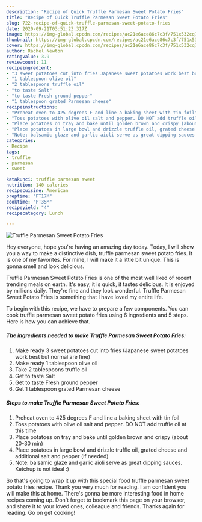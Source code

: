 ```yaml
---
description: "Recipe of Quick Truffle Parmesan Sweet Potato Fries"
title: "Recipe of Quick Truffle Parmesan Sweet Potato Fries"
slug: 722-recipe-of-quick-truffle-parmesan-sweet-potato-fries
date: 2020-09-21T03:51:23.317Z
image: https://img-global.cpcdn.com/recipes/ac21e6ace86c7c3f/751x532cq70/truffle-parmesan-sweet-potato-fries-recipe-main-photo.jpg
thumbnail: https://img-global.cpcdn.com/recipes/ac21e6ace86c7c3f/751x532cq70/truffle-parmesan-sweet-potato-fries-recipe-main-photo.jpg
cover: https://img-global.cpcdn.com/recipes/ac21e6ace86c7c3f/751x532cq70/truffle-parmesan-sweet-potato-fries-recipe-main-photo.jpg
author: Rachel Newton
ratingvalue: 3.9
reviewcount: 11
recipeingredient:
- "3 sweet potatoes cut into fries Japanese sweet potatoes work best but normal are fine"
- "1 tablespoon olive oil"
- "2 tablespoons truffle oil"
- "to taste Salt"
- "to taste Fresh ground pepper"
- "1 tablespoon grated Parmesan cheese"
recipeinstructions:
- "Preheat oven to 425 degrees F and line a baking sheet with tin foil"
- "Toss potatoes with olive oil salt and pepper. DO NOT add truffle oil at this time"
- "Place potatoes on tray and bake until golden brown and crispy (about 20-30 min)"
- "Place potatoes in large bowl and drizzle truffle oil, grated cheese and additional salt and pepper (if needed)"
- "Note: balsamic glaze and garlic aioli serve as great dipping sauces. Ketchup is not ideal :)"
categories:
- Recipe
tags:
- truffle
- parmesan
- sweet

katakunci: truffle parmesan sweet 
nutrition: 140 calories
recipecuisine: American
preptime: "PT17M"
cooktime: "PT35M"
recipeyield: "4"
recipecategory: Lunch

---
```



![Truffle Parmesan Sweet Potato Fries](https://img-global.cpcdn.com/recipes/ac21e6ace86c7c3f/751x532cq70/truffle-parmesan-sweet-potato-fries-recipe-main-photo.jpg)

Hey everyone, hope you're having an amazing day today. Today, I will show you a way to make a distinctive dish, truffle parmesan sweet potato fries. It is one of my favorites. For mine, I will make it a little bit unique. This is gonna smell and look delicious.

Truffle Parmesan Sweet Potato Fries is one of the most well liked of recent trending meals on earth. It's easy, it is quick, it tastes delicious. It is enjoyed by millions daily. They're fine and they look wonderful. Truffle Parmesan Sweet Potato Fries is something that I have loved my entire life.




To begin with this recipe, we have to prepare a few components. You can cook truffle parmesan sweet potato fries using 6 ingredients and 5 steps. Here is how you can achieve that.

<!--inarticleads1-->

##### The ingredients needed to make Truffle Parmesan Sweet Potato Fries:

1. Make ready 3 sweet potatoes cut into fries (Japanese sweet potatoes work best but normal are fine)
1. Make ready 1 tablespoon olive oil
1. Take 2 tablespoons truffle oil
1. Get to taste Salt
1. Get to taste Fresh ground pepper
1. Get 1 tablespoon grated Parmesan cheese




<!--inarticleads2-->

##### Steps to make Truffle Parmesan Sweet Potato Fries:

1. Preheat oven to 425 degrees F and line a baking sheet with tin foil
1. Toss potatoes with olive oil salt and pepper. DO NOT add truffle oil at this time
1. Place potatoes on tray and bake until golden brown and crispy (about 20-30 min)
1. Place potatoes in large bowl and drizzle truffle oil, grated cheese and additional salt and pepper (if needed)
1. Note: balsamic glaze and garlic aioli serve as great dipping sauces. Ketchup is not ideal :)




So that's going to wrap it up with this special food truffle parmesan sweet potato fries recipe. Thank you very much for reading. I am confident you will make this at home. There's gonna be more interesting food in home recipes coming up. Don't forget to bookmark this page on your browser, and share it to your loved ones, colleague and friends. Thanks again for reading. Go on get cooking!
